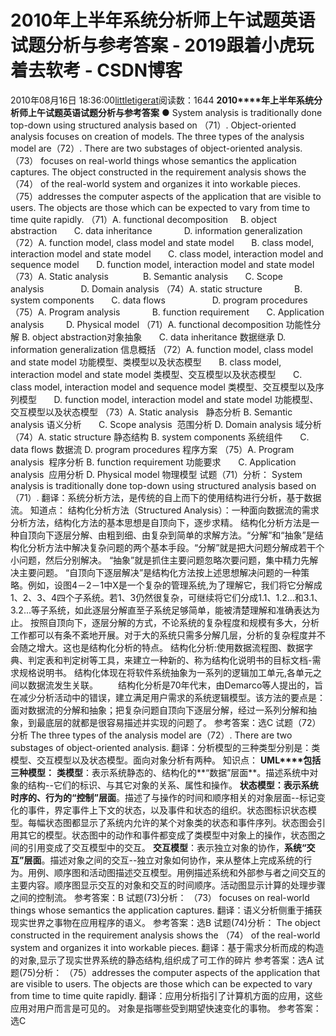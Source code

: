 # 2010年上半年系统分析师上午试题英语试题分析与参考答案 - 2019跟着小虎玩着去软考 - CSDN博客
2010年08月16日 18:36:00[littletigerat](https://me.csdn.net/littletigerat)阅读数：1644
**2010****年上半年系统分析师上午试题英语试题分析与参考答案**
● System analysis is traditionally done top-down using structured analysis based on （71）. Object-oriented analysis focuses on creation of models. The three types of the analysis model are（72）. There are two substages of object-oriented analysis. （73） focuses on real-world things whose semantics the application captures. The object constructed in the requirement analysis shows the （74） of the real-world system and organizes it into workable pieces. （75）addresses the computer aspects of the application that are visible to users. The objects are those which can be expected to vary from time to time quite rapidly.
（71）A. functional decomposition     B. object abstraction
      C. data inheritance             D. information generalization
（72）A. function model, class model and state model
      B. class model, interaction model and state model
      C. class model, interaction model and sequence model
      D. function model, interaction model and state model
（73）A. Static analysis              B. Semantic analysis
      C. Scope analysis               D. Domain analysis
（74）A. static structure             B. system components
      C. data flows                   D. program procedures
（75）A. Program analysis             B. function requirement
      C. Application analysis         D. Physical model
（71）A. functional decomposition 功能性分解
B. object abstraction对象抽象
      C. data inheritance 数据继承
D. information generalization 信息概括
（72）A. function model, class model and state model
功能模型、类模型以及状态模型
      B. class model, interaction model and state model
类模型、交互模型以及状态模型
      C. class model, interaction model and sequence model
类模型、交互模型以及序列模型
      D. function model, interaction model and state model
功能模型、交互模型以及状态模型
（73）A. Static analysis   静态分析
B. Semantic analysis 语义分析
      C. Scope analysis  范围分析
D. Domain analysis 域分析
（74）A. static structure 静态结构
B. system components 系统组件
      C. data flows 数据流
D. program procedures 程序方案
（75）A. Program analysis  程序分析
B. function requirement 功能要求
      C. Application analysis  应用分析
D. Physical model 物理模型
试题（71）分析：
System analysis is traditionally done top-down using structured analysis based on （71）.
翻译：系统分析方法，是传统的自上而下的使用结构进行分析，基于数据流。
知道点：
结构化分析方法（Structured Analysis）：一种面向数据流的需求分析方法，结构化方法的基本思想是自顶向下，逐步求精。
结构化分析方法是一种自顶向下逐层分解、由粗到细、由复杂到简单的求解方法。“分解”和“抽象”是结构化分析方法中解决复杂问题的两个基本手段。“分解”就是把大问题分解成若干个小问题，然后分别解决。 “抽象”就是抓住主要问题忽略次要问题，集中精力先解决主要问题。
“自顶向下逐层解决”是结构化方法按上述思想解决问题的一种策略。例如，设图4－2－1中X是一个复杂的管理系统,为了理解它，我们将它分解成1、2、3、4四个子系统。若1、3仍然很复杂，可继续将它们分成1.1、1.2...和3.1、3.2...等子系统，如此逐层分解直至子系统足够简单，能被清楚理解和准确表达为止。
按照自顶向下，逐层分解的方式，不论系统的复杂程度和规模有多大，分析工作都可以有条不紊地开展。对于大的系统只需多分解几层，分析的复杂程度并不会随之增大。这也是结构化分析的特点。
结构化分析:使用数据流程图、数据字典、判定表和判定树等工具，来建立一种新的、称为结构化说明书的目标文档-需求规格说明书。 
结构化体现在将软件系统抽象为一系列的逻辑加工单元,各单元之间以数据流发生关联。
　　结构化分析是70年代末，由Demarco等人提出的，旨在减少分析活动中的错误，建立满足用户需求的系统逻辑模型。该方法的要点是：面对数据流的分解和抽象；把复杂问题自顶向下逐层分解，经过一系列分解和抽象，到最底层的就都是很容易描述并实现的问题了。
参考答案：选C
试题（72）分析
The three types of the analysis model are（72）. There are two substages of object-oriented analysis.
翻译：分析模型的三种类型分别是：类模型、交互模型以及状态模型。面向对象分析有两种。
知识点：
**UML****包括三种模型：**
**类模型**：表示系统静态的、结构化的**“数据”层面**。描述系统中对象的结构--它们的标识、与其它对象的关系、属性和操作。
**状态模型：**表示系统时序的、行为的**“控制”层面**。描述了与操作的时间和顺序相关的对象层面--标记变化的事件，界定事件上下文的状态，以及事件和状态的组织。状态图标识状态模型。每幅状态图都显示了系统内允许的某个对象类的状态和事件序列。状态图会引用其它的模型。状态图中的动作和事件都变成了类模型中对象上的操作，状态图之间的引用变成了交互模型中的交互。
**交互模型**：表示独立对象的协作，**系统“交互”层面**。描述对象之间的交互--独立对象如何协作，来从整体上完成系统的行为。用例、顺序图和活动图描述交互模型。用例描述系统和外部参与者之间交互的主要内容。顺序图显示交互的对象和交互的时间顺序。活动图显示计算的处理步骤之间的控制流。
参考答案：B
试题(73)分析：
（73） focuses on real-world things whose semantics the application captures.
翻译：语义分析侧重于捕获现实世界之事物在应用程序的语义。
参考答案：选B
试题(74)分析：
The object constructed in the requirement analysis shows the （74） of the real-world system and organizes it into workable pieces.
翻译：基于需求分析而成的构造的对象,显示了现实世界系统的静态结构,组织成了可工作的碎片
参考答案：选A
试题(75)分析：
（75）addresses the computer aspects of the application that are visible to users. The objects are those which can be expected to vary from time to time quite rapidly.
翻译：应用分析指引了计算机方面的应用，这些应用对用户而言是可见的。
对象是指哪些受到期望快速变化的事物。
参考答案：选C
